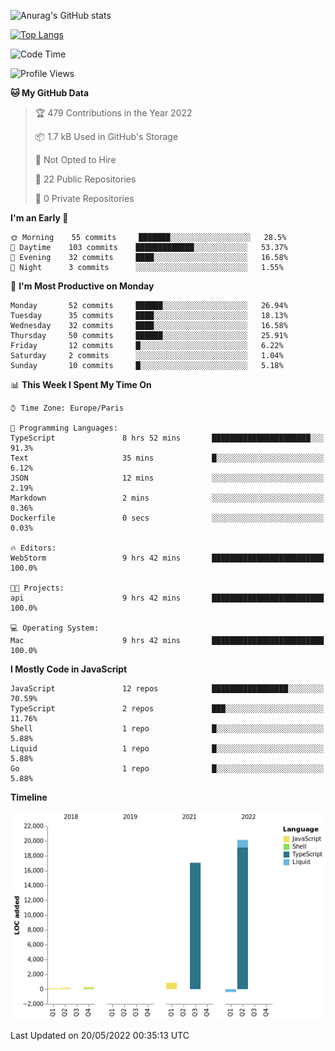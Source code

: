 ![Anurag's GitHub stats](https://github-readme-stats.vercel.app/api?username=sufiane&theme=dark&show_icons=true&count_private=true)


[![Top Langs](https://github-readme-stats.vercel.app/api/top-langs/?username=sufiane&layout=compact)](https://github.com/anuraghazra/github-readme-stats)

<!--START_SECTION:waka-->
![Code Time](http://img.shields.io/badge/Code%20Time-0%20secs-blue)

![Profile Views](http://img.shields.io/badge/Profile%20Views-0-blue)

**🐱 My GitHub Data** 

> 🏆 479 Contributions in the Year 2022
 > 
> 📦 1.7 kB Used in GitHub's Storage 
 > 
> 🚫 Not Opted to Hire
 > 
> 📜 22 Public Repositories 
 > 
> 🔑 0 Private Repositories  
 > 
**I'm an Early 🐤** 

```text
🌞 Morning    55 commits     ███████░░░░░░░░░░░░░░░░░░   28.5% 
🌆 Daytime    103 commits    █████████████░░░░░░░░░░░░   53.37% 
🌃 Evening    32 commits     ████░░░░░░░░░░░░░░░░░░░░░   16.58% 
🌙 Night      3 commits      ░░░░░░░░░░░░░░░░░░░░░░░░░   1.55%

```
📅 **I'm Most Productive on Monday** 

```text
Monday       52 commits     ██████░░░░░░░░░░░░░░░░░░░   26.94% 
Tuesday      35 commits     ████░░░░░░░░░░░░░░░░░░░░░   18.13% 
Wednesday    32 commits     ████░░░░░░░░░░░░░░░░░░░░░   16.58% 
Thursday     50 commits     ██████░░░░░░░░░░░░░░░░░░░   25.91% 
Friday       12 commits     █░░░░░░░░░░░░░░░░░░░░░░░░   6.22% 
Saturday     2 commits      ░░░░░░░░░░░░░░░░░░░░░░░░░   1.04% 
Sunday       10 commits     █░░░░░░░░░░░░░░░░░░░░░░░░   5.18%

```


📊 **This Week I Spent My Time On** 

```text
⌚︎ Time Zone: Europe/Paris

💬 Programming Languages: 
TypeScript               8 hrs 52 mins       ██████████████████████░░░   91.3% 
Text                     35 mins             █░░░░░░░░░░░░░░░░░░░░░░░░   6.12% 
JSON                     12 mins             ░░░░░░░░░░░░░░░░░░░░░░░░░   2.19% 
Markdown                 2 mins              ░░░░░░░░░░░░░░░░░░░░░░░░░   0.36% 
Dockerfile               0 secs              ░░░░░░░░░░░░░░░░░░░░░░░░░   0.03%

🔥 Editors: 
WebStorm                 9 hrs 42 mins       █████████████████████████   100.0%

🐱‍💻 Projects: 
api                      9 hrs 42 mins       █████████████████████████   100.0%

💻 Operating System: 
Mac                      9 hrs 42 mins       █████████████████████████   100.0%

```

**I Mostly Code in JavaScript** 

```text
JavaScript               12 repos            █████████████████░░░░░░░░   70.59% 
TypeScript               2 repos             ███░░░░░░░░░░░░░░░░░░░░░░   11.76% 
Shell                    1 repo              █░░░░░░░░░░░░░░░░░░░░░░░░   5.88% 
Liquid                   1 repo              █░░░░░░░░░░░░░░░░░░░░░░░░   5.88% 
Go                       1 repo              █░░░░░░░░░░░░░░░░░░░░░░░░   5.88%

```


**Timeline**

![Chart not found](https://raw.githubusercontent.com/Sufiane/Sufiane/main/charts/bar_graph.png) 


 Last Updated on 20/05/2022 00:35:13 UTC
<!--END_SECTION:waka-->


<!--
**Sufiane/sufiane** is a ✨ _special_ ✨ repository because its `README.md` (this file) appears on your GitHub profile.

Here are some ideas to get you started:

- 🔭 I’m currently working on ...
- 🌱 I’m currently learning ...
- 👯 I’m looking to collaborate on ...
- 🤔 I’m looking for help with ...
- 💬 Ask me about ...
- 📫 How to reach me: ...
- 😄 Pronouns: ...
- ⚡ Fun fact: ...
-->
